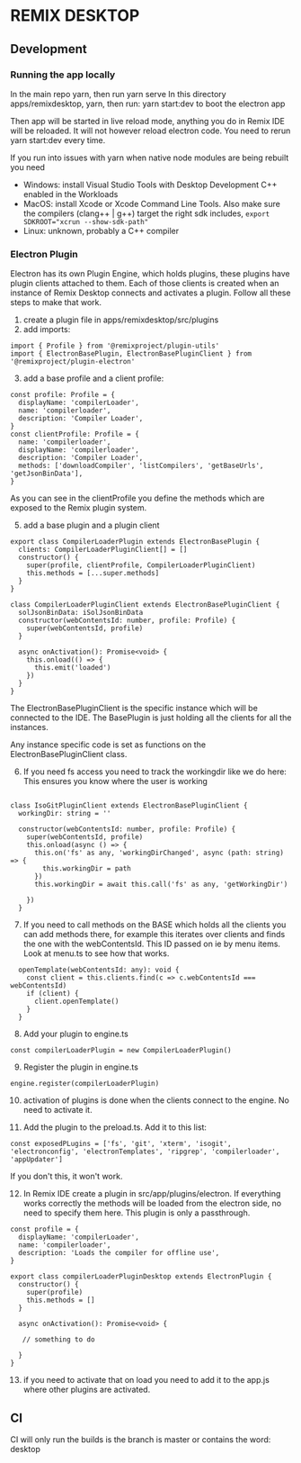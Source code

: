 # REMIX DESKTOP

## Development

### Running the app locally

In the main repo yarn, then run yarn serve 
In this directory apps/remixdesktop, yarn, then run: yarn start:dev to boot the electron app

Then app will be started in live reload mode, anything you do in Remix IDE will be reloaded.
It will not however reload electron code. You need to rerun yarn start:dev every time. 

If you run into issues with yarn when native node modules are being rebuilt you need
- Windows: install Visual Studio Tools with Desktop Development C++ enabled in the Workloads
- MacOS: install Xcode or Xcode Command Line Tools. Also make sure the compilers (clang++ | g++) target the right sdk includes, ```export SDKROOT="xcrun --show-sdk-path"```
- Linux: unknown, probably a C++ compiler


### Electron Plugin

Electron has its own Plugin Engine, which holds plugins, these plugins have plugin clients attached to them. Each of those clients is created when an instance of Remix Desktop connects
and activates a plugin. Follow all these steps to make that work.

1. create a plugin file in apps/remixdesktop/src/plugins
2. add imports: 
```
import { Profile } from '@remixproject/plugin-utils'
import { ElectronBasePlugin, ElectronBasePluginClient } from '@remixproject/plugin-electron'
```
3. add a base profile and a client profile:
```
const profile: Profile = {
  displayName: 'compilerLoader',
  name: 'compilerloader',
  description: 'Compiler Loader',
}
const clientProfile: Profile = {
  name: 'compilerloader',
  displayName: 'compilerloader',
  description: 'Compiler Loader',
  methods: ['downloadCompiler', 'listCompilers', 'getBaseUrls', 'getJsonBinData'],
}
```

As you can see in the clientProfile you define the methods which are exposed to the Remix plugin system.

5. add a base plugin and a plugin client
```
export class CompilerLoaderPlugin extends ElectronBasePlugin {
  clients: CompilerLoaderPluginClient[] = []
  constructor() {
    super(profile, clientProfile, CompilerLoaderPluginClient)
    this.methods = [...super.methods]
  }
}

class CompilerLoaderPluginClient extends ElectronBasePluginClient {
  solJsonBinData: iSolJsonBinData
  constructor(webContentsId: number, profile: Profile) {
    super(webContentsId, profile)
  }

  async onActivation(): Promise<void> {
    this.onload(() => {
      this.emit('loaded')
    })
  }
}
```
The ElectronBasePluginClient is the specific instance which will be connected to the IDE. The BasePlugin is just holding all the clients for all the instances.

Any instance specific code is set as functions on the ElectronBasePluginClient class.

6. If you need fs access you need to track the workingdir like we do here:
This ensures you know where the user is working

```

class IsoGitPluginClient extends ElectronBasePluginClient {
  workingDir: string = ''

  constructor(webContentsId: number, profile: Profile) {
    super(webContentsId, profile)
    this.onload(async () => {
      this.on('fs' as any, 'workingDirChanged', async (path: string) => {
        this.workingDir = path
      })
      this.workingDir = await this.call('fs' as any, 'getWorkingDir')

    })
  }

  ```

7. If you need to call methods on the BASE which holds all the clients you can add methods there, for example this iterates over clients 
and finds the one with the webContentsId. This ID passed on ie by menu items. Look at menu.ts to see how that works.

```
  openTemplate(webContentsId: any): void {
    const client = this.clients.find(c => c.webContentsId === webContentsId)
    if (client) {
      client.openTemplate()
    }
  }
```

8. Add your plugin to engine.ts

```
const compilerLoaderPlugin = new CompilerLoaderPlugin()
```

9. Register the plugin in engine.ts

```
engine.register(compilerLoaderPlugin)
```

10. activation of plugins is done when the clients connect to the engine. No need to activate it. 

11. Add the plugin to the preload.ts. Add it to this list:

```
const exposedPLugins = ['fs', 'git', 'xterm', 'isogit', 'electronconfig', 'electronTemplates', 'ripgrep', 'compilerloader', 'appUpdater']
```

If you don't this, it won't work.

12. In Remix IDE create a plugin in src/app/plugins/electron. If everything works correctly the methods will be loaded from the electron side, no need to specify them here.
This plugin is only a passthrough. 

```
const profile = {
  displayName: 'compilerLoader',
  name: 'compilerloader',
  description: 'Loads the compiler for offline use',
}

export class compilerLoaderPluginDesktop extends ElectronPlugin {
  constructor() {
    super(profile)
    this.methods = []
  }

  async onActivation(): Promise<void> {
  
   // something to do

  }
}
```

13. if you need to activate that on load you need to add it to the app.js where other plugins are activated.



## CI

CI will only run the builds is the branch is master or contains the word: desktop

